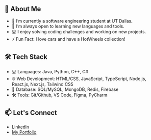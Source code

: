 ## 🚀 About Me
- 🔭 I’m currently a software engineering student at UT Dallas.
- 🌱 I’m always open to learning new languages and tools.
- 💻 I enjoy solving coding challenges and working on new projects.
- ⚡ Fun Fact: I love cars and have a HotWheels collection!

## 🛠 Tech Stack
- 💻 Languages: Java, Python, C++, C#
- 🌐 Web Development: HTML/CSS, JavaScript, TypeScript, Node.js, React.js, Next.js, Tailwind CSS  
- 🔢 Database: SQL/MySQL, MongoDB, Redis, Firebase
- 🛠 Tools: Git/Github, VS Code, Figma, PyCharm

## 📫 Let's Connect
- [LinkedIn](https://www.linkedin.com/in/parsa-bazrpash-amalgar/)
- [My Portfolio](https://parsa-bazrpash.vercel.app/)

